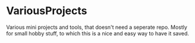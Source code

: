 # VariousProjects
Various mini projects and tools, that doesn't need a seperate repo. Mostly for small hobby stuff, to which this is a nice and easy way to have it saved.
